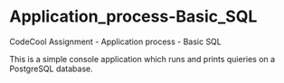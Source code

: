 # Application_process-Basic_SQL

CodeCool Assignment - Application process - Basic SQL

This is a simple console application which runs and prints quieries on a PostgreSQL database.

